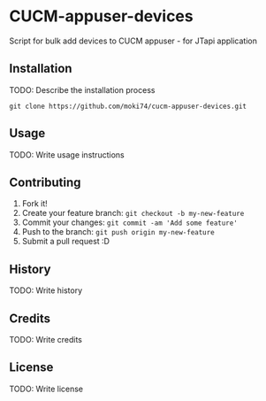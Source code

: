# CUCM-appuser-devices
Script for bulk add devices to CUCM appuser - for JTapi application
## Installation
TODO: Describe the installation process
```
git clone https://github.com/moki74/cucm-appuser-devices.git

```
## Usage
TODO: Write usage instructions
## Contributing
1. Fork it!
2. Create your feature branch: `git checkout -b my-new-feature`
3. Commit your changes: `git commit -am 'Add some feature'`
4. Push to the branch: `git push origin my-new-feature`
5. Submit a pull request :D
## History
TODO: Write history
## Credits
TODO: Write credits
## License
TODO: Write license